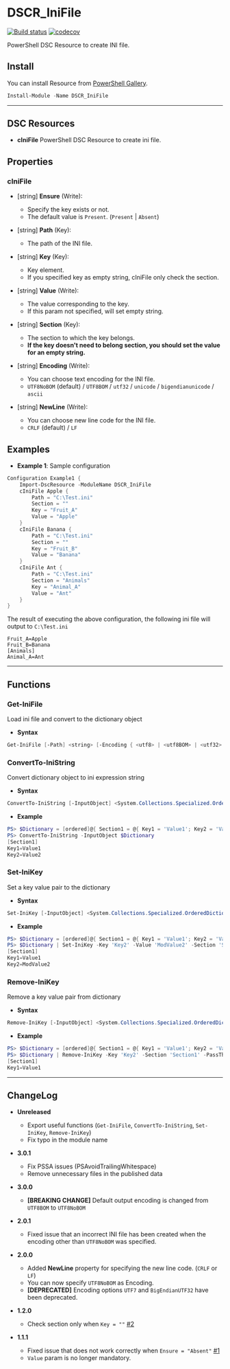 DSCR_IniFile
====

[![Build status](https://ci.appveyor.com/api/projects/status/2i2u8q4jn9bwgmrd/branch/master?svg=true)](https://ci.appveyor.com/project/mkht/dscr-inifile/branch/master)
[![codecov](https://codecov.io/gh/mkht/DSCR_IniFile/branch/master/graph/badge.svg)](https://codecov.io/gh/mkht/DSCR_IniFile)

PowerShell DSC Resource to create INI file.

## Install
You can install Resource from [PowerShell Gallery](https://www.powershellgallery.com/packages/DSCR_IniFile/).
```Powershell
Install-Module -Name DSCR_IniFile
```

----
## DSC Resources
* **cIniFile**
PowerShell DSC Resource to create ini file.

## Properties
### cIniFile
+ [string] **Ensure** (Write):
    + Specify the key exists or not.
    + The default value is `Present`. (`Present` | `Absent`)

+ [string] **Path** (Key):
    + The path of the INI file.

+ [string] **Key** (Key):
    + Key element.
    + If you specified key as empty string, cIniFile only check the section.

+ [string] **Value** (Write):
    + The value corresponding to the key.
    + If this param not specified, will set empty string.

+ [string] **Section** (Key):
    + The section to which the key belongs.
    + **If the key doesn't need to belong section, you should set the value for an empty string.**

+ [string] **Encoding** (Write):
    + You can choose text encoding for the INI file.
    + `UTF8NoBOM` (default) / `UTF8BOM` / `utf32` / `unicode` / `bigendianunicode` / `ascii`

+ [string] **NewLine** (Write):
    + You can choose new line code for the INI file.
    + `CRLF` (default) / `LF`


## Examples
+ **Example 1**: Sample configuration
```Powershell
Configuration Example1 {
    Import-DscResource -ModuleName DSCR_IniFile
    cIniFile Apple {
        Path = "C:\Test.ini"
        Section = ""
        Key = "Fruit_A"
        Value = "Apple"
    }
    cIniFile Banana {
        Path = "C:\Test.ini"
        Section = ""
        Key = "Fruit_B"
        Value = "Banana"
    }
    cIniFile Ant {
        Path = "C:\Test.ini"
        Section = "Animals"
        Key = "Animal_A"
        Value = "Ant"
    }
}
```

The result of executing the above configuration, the following ini file will output to `C:\Test.ini`
```
Fruit_A=Apple
Fruit_B=Banana
[Animals]
Animal_A=Ant
```

----
## Functions

### Get-IniFile
Load ini file and convert to the dictionary object

+ **Syntax**
```PowerShell
Get-IniFile [-Path] <string> [-Encoding { <utf8> | <utf8BOM> | <utf32> | <unicode> | <bigendianunicode> | <ascii> | <Default> }]
```


### ConvertTo-IniString
Convert dictionary object to ini expression string

+ **Syntax**
```PowerShell
ConvertTo-IniString [-InputObject] <System.Collections.Specialized.OrderedDictionary>
```

+ **Example**
```PowerShell
PS> $Dictionary = [ordered]@{ Section1 = @{ Key1 = 'Value1'; Key2 = 'Value2' } }
PS> ConvertTo-IniString -InputObject $Dictionary
[Section1]
Key1=Value1
Key2=Value2
```


### Set-IniKey
Set a key value pair to the dictionary

+ **Syntax**
```PowerShell
Set-IniKey [-InputObject] <System.Collections.Specialized.OrderedDictionary> -Key <string> [-Value <string>] [-Section <string>] [-PassThru]
```

+ **Example**
```PowerShell
PS> $Dictionary = [ordered]@{ Section1 = @{ Key1 = 'Value1'; Key2 = 'Value2' } }
PS> $Dictionary | Set-IniKey -Key 'Key2' -Value 'ModValue2' -Section 'Section1' -PassThru | ConvertTo-IniString
[Section1]
Key1=Value1
Key2=ModValue2
```


### Remove-IniKey
Remove a key value pair from dictionary

+ **Syntax**
```PowerShell
Remove-IniKey [-InputObject] <System.Collections.Specialized.OrderedDictionary> -Key <string> [-Section <string>] [-PassThru]
```

+ **Example**
```PowerShell
PS> $Dictionary = [ordered]@{ Section1 = @{ Key1 = 'Value1'; Key2 = 'Value2' } }
PS> $Dictionary | Remove-IniKey -Key 'Key2' -Section 'Section1' -PassThru | ConvertTo-IniString
[Section1]
Key1=Value1
```

----
## ChangeLog
+ **Unreleased**
    - Export useful functions (`Get-IniFile`, `ConvertTo-IniString`, `Set-IniKey`, `Remove-IniKey`)
    - Fix typo in the module name

+ **3.0.1**
    - Fix PSSA issues (PSAvoidTrailingWhitespace)
    - Remove unnecessary files in the published data

+ **3.0.0**
    - **[BREAKING CHANGE]** Default output encoding is changed from `UTF8BOM` to `UTF8NoBOM`

+ **2.0.1**
    - Fixed issue that an incorrect INI file has been created when the encoding other than `UTF8NoBOM` was specified.

+ **2.0.0**
    - Added **NewLine** property for specifying the new line code. (`CRLF` or `LF`)
    - You can now specify `UTF8NoBOM` as Encoding.
    - **[DEPRECATED]** Encoding options `UTF7` and `BigEndianUTF32` have been deprecated.

+ **1.2.0**
    - Check section only when `Key = ""` [#2](https://github.com/mkht/DSCR_IniFile/issues/2)

+ **1.1.1**
    - Fixed issue that does not work correctly when `Ensure = "Absent"` [#1](https://github.com/mkht/DSCR_IniFile/issues/1)
    - `Value` param is no longer mandatory.
